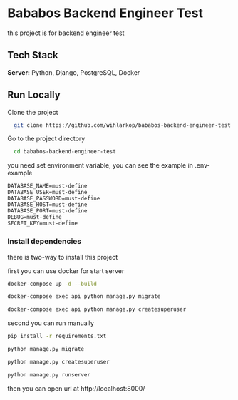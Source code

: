 # Bababos Backend Engineer Test

this project is for backend engineer test

## Tech Stack

**Server:** Python, Django, PostgreSQL, Docker

## Run Locally

Clone the project

```bash
  git clone https://github.com/wihlarkop/bababos-backend-engineer-test
```

Go to the project directory

```bash
  cd bababos-backend-engineer-test
```

you need set environment variable, you can see the example in .env-example

```dotenv
DATABASE_NAME=must-define
DATABASE_USER=must-define
DATABASE_PASSWORD=must-define
DATABASE_HOST=must-define
DATABASE_PORT=must-define
DEBUG=must-define
SECRET_KEY=must-define
```

### Install dependencies

there is two-way to install this project

first you can use docker for start server

```bash
docker-compose up -d --build
```

```bash
docker-compose exec api python manage.py migrate 
```

```bash
docker-compose exec api python manage.py createsuperuser 
```

second you can run manually

```bash
pip install -r requirements.txt
```

```bash
python manage.py migrate
```

```bash
python manage.py createsuperuser
```

```bash
python manage.py runserver
```

then you can open url at http://localhost:8000/